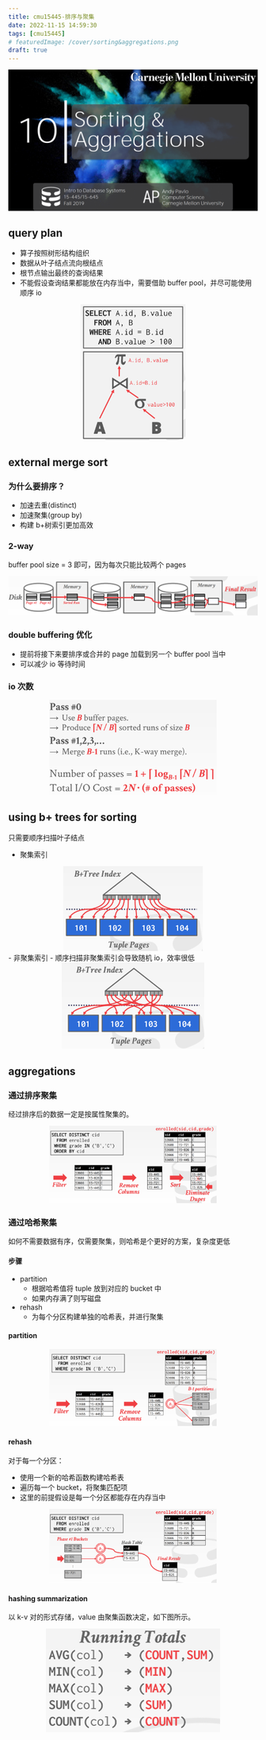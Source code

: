 ```yaml
---
title: cmu15445-排序与聚集
date: 2022-11-15 14:59:30
tags: [cmu15445]
# featuredImage: /cover/sorting&aggregations.png
draft: true
---
```


<img src="/cover/sorting&aggregations.png"/>

## query plan

- 算子按照树形结构组织
- 数据从叶子结点流向根结点
- 根节点输出最终的查询结果
- 不能假设查询结果都能放在内存当中，需要借助 buffer pool，并尽可能使用顺序 io

<div align="center"><img src="/cmu15445-排序与聚集/query-plan.png" style="zoom:33%;" /></div>

## external merge sort

### 为什么要排序？

- 加速去重(distinct)
- 加速聚集(group by)
- 构建 b+树索引更加高效

### 2-way

buffer pool size = 3 即可，因为每次只能比较两个 pages

<div align="center"><img src="/cmu15445-排序与聚集/2-way.png" style="zoom:50%;" /></div>

### double buffering 优化

- 提前将接下来要排序或合并的 page 加载到另一个 buffer pool 当中
- 可以减少 io 等待时间

### io 次数

<div align="center"><img src="/cmu15445-排序与聚集/io-cost.png" style="zoom:33%;" /></div>

## using b+ trees for sorting

只需要顺序扫描叶子结点

- 聚集索引
<div align="center"><img src="/cmu15445-排序与聚集/clustered-index.png" style="zoom:33%;" /></div>
- 非聚集索引
  - 顺序扫描非聚集索引会导致随机 io，效率很低
  <div align="center"><img src="/cmu15445-排序与聚集/unclustered-index.png" style="zoom:33%;" /></div>

## aggregations

### 通过排序聚集

经过排序后的数据一定是按属性聚集的。

<div align="center"><img src="/cmu15445-排序与聚集/sorting-aggregation.png" style="zoom:33%;" /></div>

### 通过哈希聚集

如何不需要数据有序，仅需要聚集，则哈希是个更好的方案，复杂度更低

#### 步骤

- partition
  - 根据哈希值将 tuple 放到对应的 bucket 中
  - 如果内存满了则写磁盘
- rehash
  - 为每个分区构建单独的哈希表，并进行聚集

#### partition

<div align="center"><img src="/cmu15445-排序与聚集/partition.png" style="zoom:33%;" /></div>

#### rehash

对于每一个分区：

- 使用一个新的哈希函数构建哈希表
- 遍历每一个 bucket，将聚集匹配项
- 这里的前提假设是每一个分区都能存在内存当中

<div align="center"><img src="/cmu15445-排序与聚集/rehash.png" style="zoom:33%;" /></div>

#### hashing summarization

以 k-v 对的形式存储，value 由聚集函数决定，如下图所示。

<div align="center"><img src="/cmu15445-排序与聚集/hashing-summarization.png" style="zoom:50%;" /></div>

